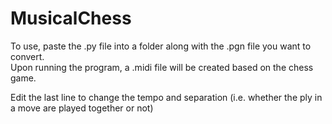 # MusicalChess
To use, paste the .py file into a folder along with the .pgn file you want to convert.\
Upon running the program, a .midi file will be created based on the chess game.

Edit the last line to change the tempo and separation (i.e. whether the ply in a move are played together or not)
